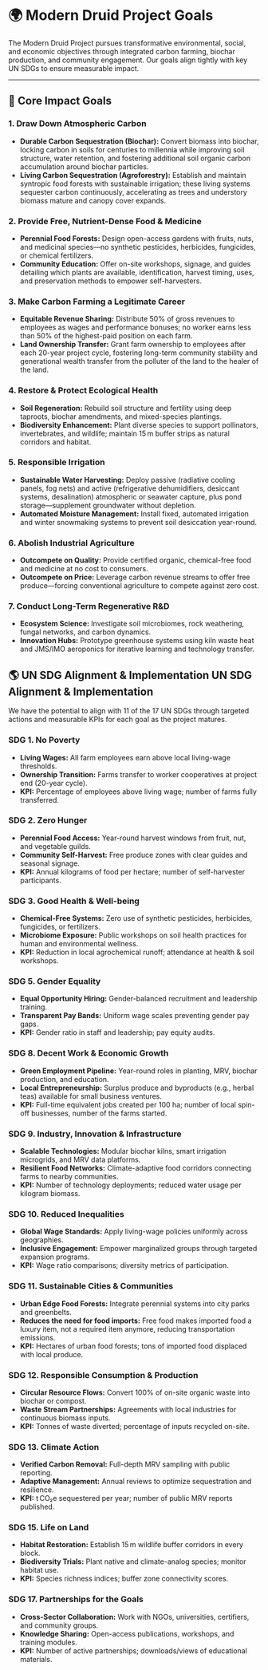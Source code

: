 # 🌍 Modern Druid Project Goals

The Modern Druid Project pursues transformative environmental, social, and economic objectives through integrated carbon farming, biochar production, and community engagement. Our goals align tightly with key UN SDGs to ensure measurable impact.

---

## 🌿 Core Impact Goals

### 1. Draw Down Atmospheric Carbon

* **Durable Carbon Sequestration (Biochar):** Convert biomass into biochar, locking carbon in soils for centuries to millennia while improving soil structure, water retention, and fostering additional soil organic carbon accumulation around biochar particles.
* **Living Carbon Sequestration (Agroforestry):** Establish and maintain syntropic food forests with sustainable irrigation; these living systems sequester carbon continuously, accelerating as trees and understory biomass mature and canopy cover expands.

### 2. Provide Free, Nutrient-Dense Food & Medicine

* **Perennial Food Forests:** Design open-access gardens with fruits, nuts, and medicinal species—no synthetic pesticides, herbicides, fungicides, or chemical fertilizers.
* **Community Education:** Offer on-site workshops, signage, and guides detailing which plants are available, identification, harvest timing, uses, and preservation methods to empower self-harvesters.

### 3. Make Carbon Farming a Legitimate Career

* **Equitable Revenue Sharing:** Distribute 50% of gross revenues to employees as wages and performance bonuses; no worker earns less than 50% of the highest-paid position on each farm.
* **Land Ownership Transfer:** Grant farm ownership to employees after each 20-year project cycle, fostering long-term community stability and generational wealth transfer from the polluter of the land to the healer of the land.

### 4. Restore & Protect Ecological Health

* **Soil Regeneration:** Rebuild soil structure and fertility using deep taproots, biochar amendments, and mixed-species plantings.
* **Biodiversity Enhancement:** Plant diverse species to support pollinators, invertebrates, and wildlife; maintain 15 m buffer strips as natural corridors and habitat.

### 5. Responsible Irrigation

* **Sustainable Water Harvesting:** Deploy passive (radiative cooling panels, fog nets) and active (refrigerative dehumidifiers, desiccant systems, desalination) atmospheric or seawater capture, plus pond storage—supplement groundwater without depletion.
* **Automated Moisture Management:** Install fixed, automated irrigation and winter snowmaking systems to prevent soil desiccation year-round.

### 6. Abolish Industrial Agriculture

* **Outcompete on Quality:** Provide certified organic, chemical-free food and medicine at no cost to consumers.
* **Outcompete on Price:** Leverage carbon revenue streams to offer free produce—forcing conventional agriculture to compete against zero cost.

### 7. Conduct Long-Term Regenerative R\&D

* **Ecosystem Science:** Investigate soil microbiomes, rock weathering, fungal networks, and carbon dynamics.
* **Innovation Hubs:** Prototype greenhouse systems using kiln waste heat and JMS/IMO aeroponics for iterative learning and technology transfer.


## 🌎 UN SDG Alignment & Implementation UN SDG Alignment & Implementation

We have the potential to align with 11 of the 17 UN SDGs through targeted actions and measurable KPIs for each goal as the project matures.

### SDG 1. No Poverty

* **Living Wages:** All farm employees earn above local living-wage thresholds.
* **Ownership Transition:** Farms transfer to worker cooperatives at project end (20-year cycle).
* **KPI:** Percentage of employees above living wage; number of farms fully transferred.

### SDG 2. Zero Hunger

* **Perennial Food Access:** Year-round harvest windows from fruit, nut, and vegetable guilds.
* **Community Self-Harvest:** Free produce zones with clear guides and seasonal signage.
* **KPI:** Annual kilograms of food per hectare; number of self-harvester participants.

### SDG 3. Good Health & Well-being

* **Chemical-Free Systems:** Zero use of synthetic pesticides, herbicides, fungicides, or fertilizers.
* **Microbiome Exposure:** Public workshops on soil health practices for human and environmental wellness.
* **KPI:** Reduction in local agrochemical runoff; attendance at health & soil workshops.

### SDG 5. Gender Equality

* **Equal Opportunity Hiring:** Gender-balanced recruitment and leadership training.
* **Transparent Pay Bands:** Uniform wage scales preventing gender pay gaps.
* **KPI:** Gender ratio in staff and leadership; pay equity audits.

### SDG 8. Decent Work & Economic Growth

* **Green Employment Pipeline:** Year-round roles in planting, MRV, biochar production, and education.
* **Local Entrepreneurship:** Surplus produce and byproducts (e.g., herbal teas) available for small business ventures.
* **KPI:** Full-time equivalent jobs created per 100 ha; number of local spin-off businesses, number of the farms started.

### SDG 9. Industry, Innovation & Infrastructure

* **Scalable Technologies:** Modular biochar kilns, smart irrigation microgrids, and MRV data platforms.
* **Resilient Food Networks:** Climate-adaptive food corridors connecting farms to nearby communities.
* **KPI:** Number of technology deployments; reduced water usage per kilogram biomass.

### SDG 10. Reduced Inequalities

* **Global Wage Standards:** Apply living-wage policies uniformly across geographies.
* **Inclusive Engagement:** Empower marginalized groups through targeted expansion programs.
* **KPI:** Wage ratio comparisons; diversity metrics of participation.

### SDG 11. Sustainable Cities & Communities

* **Urban Edge Food Forests:** Integrate perennial systems into city parks and greenbelts.
* **Reduces the need for food imports:** Free food makes imported food a luxury item, not a required item anymore, reducing transportation emissions.
* **KPI:** Hectares of urban food forests; tons of imported food displaced with local produce.

### SDG 12. Responsible Consumption & Production

* **Circular Resource Flows:** Convert 100% of on-site organic waste into biochar or compost.
* **Waste Stream Partnerships:** Agreements with local industries for continuous biomass inputs.
* **KPI:** Tonnes of waste diverted; percentage of inputs recycled on-site.

### SDG 13. Climate Action

* **Verified Carbon Removal:** Full-depth MRV sampling with public reporting.
* **Adaptive Management:** Annual reviews to optimize sequestration and resilience.
* **KPI:** t CO₂e sequestered per year; number of public MRV reports published.

### SDG 15. Life on Land

* **Habitat Restoration:** Establish 15 m wildlife buffer corridors in every block.
* **Biodiversity Trials:** Plant native and climate-analog species; monitor habitat use.
* **KPI:** Species richness indices; buffer zone connectivity scores.

### SDG 17. Partnerships for the Goals

* **Cross-Sector Collaboration:** Work with NGOs, universities, certifiers, and community groups.
* **Knowledge Sharing:** Open-access publications, workshops, and training modules.
* **KPI:** Number of active partnerships; downloads/views of educational materials.
